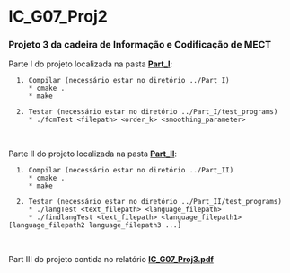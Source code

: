 # IC_G07_Proj2
### Projeto 3 da cadeira de Informação e Codificação de MECT

Parte I do projeto localizada na pasta [**Part_I**](Part_I): <br>

      1. Compilar (necessário estar no diretório ../Part_I) 
         * cmake .
         * make

      2. Testar (necessário estar no diretório ../Part_I/test_programs) 
         * ./fcmTest <filepath> <order_k> <smoothing_parameter>
  <br>

Parte II do projeto localizada na pasta [**Part_II**](Part_II): <br>
    
      1. Compilar (necessário estar no diretório ../Part_II) 
         * cmake .
         * make

      2. Testar (necessário estar no diretório ../Part_II/test_programs) 
		 * ./langTest <text_filepath> <language_filepath>
         * ./findlangTest <text_filepath> <language_filepath1> [language_filepath2 language_filepath3 ...]
  <br>

Part III do projeto contida no relatório [**IC_G07_Proj3.pdf**](IC_G07_Proj3.pdf) 